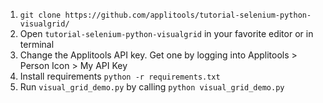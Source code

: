 1. `git clone https://github.com/applitools/tutorial-selenium-python-visualgrid/`
2. Open `tutorial-selenium-python-visualgrid` in your favorite editor or in terminal
3. Change the Applitools API key. Get one by logging into Applitools > Person Icon > My API Key
4. Install requirements `python -r requirements.txt`
5. Run `visual_grid_demo.py` by calling `python visual_grid_demo.py`